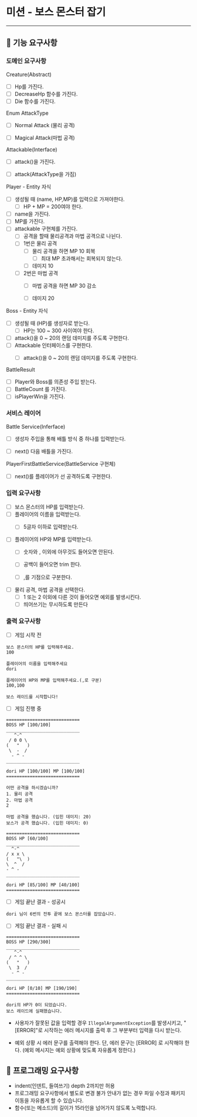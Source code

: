 # 미션 - 보스 몬스터 잡기 

---

## 🚀 기능 요구사항

### 도메인 요구사항
Creature(Abstract)

  - [ ] Hp를 가진다.
  - [ ] DecreaseHp 함수를 가진다.
  - [ ] Die 함수를 가진다.

Enum AttackType
- [ ] Normal Attack (물리 공격)
- [ ] Magical Attack(마법 공격)


Attackable(Interface)
-[ ] attack()을 가진다.
-[ ] attack(AttackType을 가짐)





Player - Entity 자식
  - [ ] 생성될 때 (name, HP,MP)를 입력으로 가져야한다.
    - [ ] HP + MP = 200여야 한다.
  - [ ] name을 가진다.
  - [ ] MP를 가진다.
  - [ ] attackable 구현체를 가진다.
    - [ ] 공격을 할때 물리공격과 마법 공격으로 나뉜다.
    - [ ] 1번은 물리 공격
        - [ ] 물리 공격을 하면 MP 10 회복
            - [ ] 최대 MP 초과해서는 회복되지 않는다.
        - [ ] 데미지 10
    - [ ] 2번은 마법 공격
        - [ ] 마법 공격을 하면 MP 30 감소
        - [ ] 데미지 20


Boss - Entity 자식
  - [ ] 생성될 때 (HP)를 생성자로 받는다.
    - [ ] HP는 100 ~ 300  사이여야 한다. 
  - [ ] attack()을 0 ~ 20의 랜덤 데미지를 주도록 구현한다.
  - [ ] Attackable 인터페이스를 구현한다.
    - [ ] attack()을 0 ~ 20의 랜덤 데미지를 주도록 구현한다.


BattleResult
- [ ] Player와 Boss를 의존성 주입 받는다.
- [ ] BattleCount 를 가진다.
- [ ] isPlayerWin을 가진다.

### 서비스 레이어
Battle Service(Inferface)
- [ ] 생성자 주입을 통해 배틀 방식 중 하나를 입력받는다.
- [ ] next() 다음 배틀을 가진다.


PlayerFirstBattleService(BattleService 구현체)
- [ ] next()를 플레이어가 선 공격하도록 구현한다.

### 입력 요구사항
- [ ] 보스 몬스터의 HP를 입력받는다.
- [ ] 플레이어의 이름을 입력받는다.
  - [ ] 5글자 이하로 입력받는다.


- [ ] 플레이어의 HP와 MP를 입력받는다.
  - [ ] 숫자와 , 이외에 아무것도 들어오면 안된다.
  - [ ] 공백이 들어오면 trim 한다.
  - [ ] ,를 기점으로 구분한다.


- [ ] 물리 공격, 마법 공격을 선택한다.
  - [ ] 1 또는 2 이외에 다른 것이 들어오면 예외를 발생시킨다.
  - [ ] 띄어쓰기는 무시하도록 만든다

### 출력 요구사항
- [ ] 게임 시작 전 
<div>

    보스 몬스터의 HP를 입력해주세요.
    100

    플레이어의 이름을 입력해주세요
    dori
    
    플레이어의 HP와 MP를 입력해주세요.(,로 구분)
    100,100
    
    보스 레이드를 시작합니다!
</div>

- [ ] 게임 진행 중 
<div>

    ============================
    BOSS HP [100/100]
    ____________________________
       ^-^
     / 0 0 \
    (   "   )
     \  -  /
      - ^ -
    ____________________________
    
    dori HP [100/100] MP [100/100]
    ============================
    
    어떤 공격을 하시겠습니까?
    1. 물리 공격
    2. 마법 공격
    2
    
    마법 공격을 했습니다. (입힌 데미지: 20)
    보스가 공격 했습니다. (입힌 데미지: 0)

    ============================
    BOSS HP [60/100]
    ____________________________
      ^-^
    / x x \
    (   "\  )
    \  ^  /
    - ^ -
    ____________________________

    dori HP [85/100] MP [40/100]
    ============================
</div>

- [ ] 게임 끝난 결과 - 성공시

<div>

    dori 님이 6번의 전투 끝에 보스 몬스터를 잡았습니다.
</div>


- [ ] 게임 끝난 결과 - 실패 시 

<div>

    ============================
    BOSS HP [290/300]
    ____________________________
       ^-^
     / ^ ^ \
    (   "   )
     \  3  /
      - ^ -
    ____________________________
    
    dori HP [0/10] MP [190/190]
    ============================
    
    dori의 HP가 0이 되었습니다.
    보스 레이드에 실패했습니다.
</div>

- 사용자가 잘못된 값을 입력할 경우 `IllegalArgumentException`를 발생시키고, "[ERROR]"로 시작하는 에러 메시지를 출력 후 그 부분부터 입력을 다시 받는다.


- 예외 상황 시 에러 문구를 출력해야 한다. 단, 에러 문구는 [ERROR] 로 시작해야 한다. (예외 메시지는 예외 상황에 맞도록 자유롭게 정한다.)


## 🎱 프로그래밍 요구사항

- indent(인덴트, 들여쓰기) depth 2까지만 허용
- 프로그래밍 요구사항에서 별도로 변경 불가 안내가 없는 경우 파일 수정과 패키지 이동을 자유롭게 할 수 있습니다.
- 함수(또는 메소드)의 길이가 15라인을 넘어가지 않도록 노력합니다.

